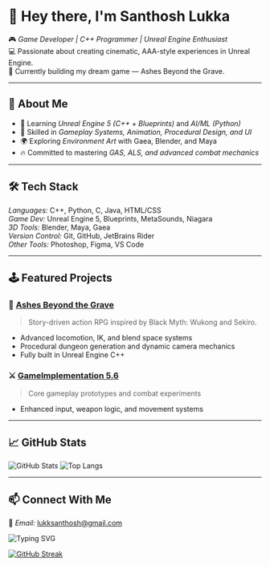 
# 👋 Hey there, I'm Santhosh Lukka

🎮 *Game Developer | C++ Programmer | Unreal Engine Enthusiast*  
💻 Passionate about creating cinematic, AAA-style experiences in Unreal Engine.  
🎯 Currently building my dream game — Ashes Beyond the Grave.

---

## 🚀 About Me
- 🧠 Learning *Unreal Engine 5 (C++ + Blueprints)* and *AI/ML (Python)*
- 💪 Skilled in *Gameplay Systems, Animation, Procedural Design, and UI*
- 🌍 Exploring *Environment Art* with Gaea, Blender, and Maya
- 🔥 Committed to mastering *GAS, ALS, and advanced combat mechanics*

---

## 🛠 Tech Stack
*Languages:* C++, Python, C, Java, HTML/CSS  
*Game Dev:* Unreal Engine 5, Blueprints, MetaSounds, Niagara  
*3D Tools:* Blender, Maya, Gaea  
*Version Control:* Git, GitHub, JetBrains Rider  
*Other Tools:* Photoshop, Figma, VS Code  

---

## 🕹 Featured Projects
### 🐉 [Ashes Beyond the Grave](https://github.com/Santhoshlk/AshesBeyondTheGrave)
> Story-driven action RPG inspired by Black Myth: Wukong and Sekiro.
- Advanced locomotion, IK, and blend space systems  
- Procedural dungeon generation and dynamic camera mechanics  
- Fully built in Unreal Engine C++

### ⚔ [GameImplementation 5.6](https://github.com/Santhoshlk/GameImplementation)
> Core gameplay prototypes and combat experiments  
- Enhanced input, weapon logic, and movement systems

---

## 📈 GitHub Stats
![GitHub Stats](https://github-readme-stats.vercel.app/api?username=Santhoshlk&show_icons=true&theme=radical)
![Top Langs](https://github-readme-stats.vercel.app/api/top-langs/?username=Santhoshlk&layout=compact&theme=radical)

---

## 📫 Connect With Me
📧 *Email:* lukksanthosh@gmail.com


![Typing SVG](https://readme-typing-svg.herokuapp.com?size=25&color=F75C7E&lines=Game+Developer;C%2B%2B+Programmer;Unreal+Engine+Enthusiast)

[![GitHub Streak](https://github-readme-streak-stats.herokuapp.com?user=Santhoshlk&theme=radical)](https://git.io/streak-stats)

